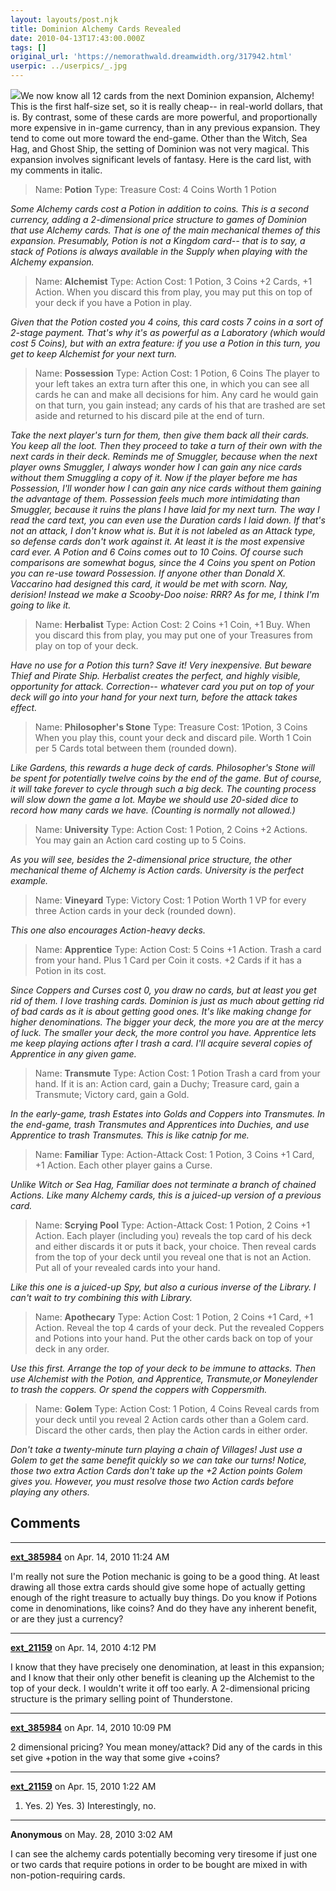 ```yaml
---
layout: layouts/post.njk
title: Dominion Alchemy Cards Revealed
date: 2010-04-13T17:43:00.000Z
tags: []
original_url: 'https://nemorathwald.dreamwidth.org/317942.html'
userpic: ../userpics/_.jpg
---
```

![](http://lh4.ggpht.com/_ENXtTKU9j1A/S8SogIa3vmI/AAAAAAAAH7o/aArGhnsazJ0/s288/AlchemistCardGerman.jpg)We now know all 12 cards from the next Dominion expansion, Alchemy! This is the first half-size set, so it is really cheap-- in real-world dollars, that is. By contrast, some of these cards are more powerful, and proportionally more expensive in in-game currency, than in any previous expansion. They tend to come out more toward the end-game. Other than the Witch, Sea Hag, and Ghost Ship, the setting of Dominion was not very magical. This expansion involves significant levels of fantasy. Here is the card list, with my comments in italic.

> Name: **Potion** Type: Treasure Cost: 4 Coins Worth 1 Potion

_Some Alchemy cards cost a Potion in addition to coins. This is a second currency, adding a 2-dimensional price structure to games of Dominion that use Alchemy cards. That is one of the main mechanical themes of this expansion. Presumably, Potion is not a Kingdom card-- that is to say, a stack of Potions is always available in the Supply when playing with the Alchemy expansion._

> Name: **Alchemist** Type: Action Cost: 1 Potion, 3 Coins +2 Cards, +1 Action. When you discard this from play, you may put this on top of your deck if you have a Potion in play.

_Given that the Potion costed you 4 coins, this card costs 7 coins in a sort of 2-stage payment. That's why it's as powerful as a Laboratory (which would cost 5 Coins), but with an extra feature: if you use a Potion in this turn, you get to keep Alchemist for your next turn._

> Name: **Possession** Type: Action Cost: 1 Potion, 6 Coins The player to your left takes an extra turn after this one, in which you can see all cards he can and make all decisions for him. Any card he would gain on that turn, you gain instead; any cards of his that are trashed are set aside and returned to his discard pile at the end of turn.

_Take the next player's turn for them, then give them back all their cards. You keep all the loot. Then they proceed to take a turn of their own with the next cards in their deck. Reminds me of Smuggler, because when the next player owns Smuggler, I always wonder how I can gain any nice cards without them Smuggling a copy of it. Now if the player before me has Possession, I'll wonder how I can gain any nice cards without them gaining the advantage of them. Possession feels much more intimidating than Smuggler, because it ruins the plans I have laid for my next turn. The way I read the card text, you can even use the Duration cards I laid down. If that's not an attack, I don't know what is. But it is not labeled as an Attack type, so defense cards don't work against it. At least it is the most expensive card ever. A Potion and 6 Coins comes out to 10 Coins. Of course such comparisons are somewhat bogus, since the 4 Coins you spent on Potion you can re-use toward Possession. If anyone other than Donald X. Vaccarino had designed this card, it would be met with scorn. Nay, derision! Instead we make a Scooby-Doo noise: RRR? As for me, I think I'm going to like it._

> Name: **Herbalist** Type: Action Cost: 2 Coins +1 Coin, +1 Buy. When you discard this from play, you may put one of your Treasures from play on top of your deck.

_Have no use for a Potion this turn? Save it! Very inexpensive. But beware Thief and Pirate Ship. Herbalist creates the perfect, and highly visible, opportunity for attack. Correction-- whatever card you put on top of your deck will go into your hand for your next turn, before the attack takes effect._

> Name: **Philosopher's Stone** Type: Treasure Cost: 1Potion, 3 Coins When you play this, count your deck and discard pile. Worth 1 Coin per 5 Cards total between them (rounded down).

_Like Gardens, this rewards a huge deck of cards. Philosopher's Stone will be spent for potentially twelve coins by the end of the game. But of course, it will take forever to cycle through such a big deck. The counting process will slow down the game a lot. Maybe we should use 20-sided dice to record how many cards we have. (Counting is normally not allowed.)_

> Name: **University** Type: Action Cost: 1 Potion, 2 Coins +2 Actions. You may gain an Action card costing up to 5 Coins.

_As you will see, besides the 2-dimensional price structure, the other mechanical theme of Alchemy is Action cards. University is the perfect example._

> Name: **Vineyard** Type: Victory Cost: 1 Potion Worth 1 VP for every three Action cards in your deck (rounded down).

_This one also encourages Action-heavy decks._

> Name: **Apprentice** Type: Action Cost: 5 Coins +1 Action. Trash a card from your hand. Plus 1 Card per Coin it costs. +2 Cards if it has a Potion in its cost.

_Since Coppers and Curses cost 0, you draw no cards, but at least you get rid of them. I love trashing cards. Dominion is just as much about getting rid of bad cards as it is about getting good ones. It's like making change for higher denominations. The bigger your deck, the more you are at the mercy of luck. The smaller your deck, the more control you have. Apprentice lets me keep playing actions after I trash a card. I'll acquire several copies of Apprentice in any given game._

> Name: **Transmute** Type: Action Cost: 1 Potion Trash a card from your hand. If it is an: Action card, gain a Duchy; Treasure card, gain a Transmute; Victory card, gain a Gold.

_In the early-game, trash Estates into Golds and Coppers into Transmutes. In the end-game, trash Transmutes and Apprentices into Duchies, and use Apprentice to trash Transmutes. This is like catnip for me._

> Name: **Familiar** Type: Action-Attack Cost: 1 Potion, 3 Coins +1 Card, +1 Action. Each other player gains a Curse.

_Unlike Witch or Sea Hag, Familiar does not terminate a branch of chained Actions. Like many Alchemy cards, this is a juiced-up version of a previous card._

> Name: **Scrying Pool** Type: Action-Attack Cost: 1 Potion, 2 Coins +1 Action. Each player (including you) reveals the top card of his deck and either discards it or puts it back, your choice. Then reveal cards from the top of your deck until you reveal one that is not an Action. Put all of your revealed cards into your hand.

_Like this one is a juiced-up Spy, but also a curious inverse of the Library. I can't wait to try combining this with Library._

> Name: **Apothecary** Type: Action Cost: 1 Potion, 2 Coins +1 Card, +1 Action. Reveal the top 4 cards of your deck. Put the revealed Coppers and Potions into your hand. Put the other cards back on top of your deck in any order.

_Use this first. Arrange the top of your deck to be immune to attacks. Then use Alchemist with the Potion, and Apprentice, Transmute,or Moneylender to trash the coppers. Or spend the coppers with Coppersmith._

> Name: **Golem** Type: Action Cost: 1 Potion, 4 Coins Reveal cards from your deck until you reveal 2 Action cards other than a Golem card. Discard the other cards, then play the Action cards in either order.

_Don't take a twenty-minute turn playing a chain of Villages! Just use a Golem to get the same benefit quickly so we can take our turns! Notice, those two extra Action Cards don't take up the +2 Action points Golem gives you. However, you must resolve those two Action cards before playing any others._

## Comments

---

**[ext_385984](https://www.dreamwidth.org/users/ext_385984)** on Apr. 14, 2010 11:24 AM

I'm really not sure the Potion mechanic is going to be a good thing. At least drawing all those extra cards should give some hope of actually getting enough of the right treasure to actually buy things. Do you know if Potions come in denominations, like coins? And do they have any inherent benefit, or are they just a currency?

---

**[ext_21159](https://www.dreamwidth.org/users/ext_21159)** on Apr. 14, 2010 4:12 PM

I know that they have precisely one denomination, at least in this expansion; and I know that their only other benefit is cleaning up the Alchemist to the top of your deck. I wouldn't write it off too early. A 2-dimensional pricing structure is the primary selling point of Thunderstone.

---

**[ext_385984](https://www.dreamwidth.org/users/ext_385984)** on Apr. 14, 2010 10:09 PM

2 dimensional pricing? You mean money/attack? Did any of the cards in this set give +potion in the way that some give +coins?

---

**[ext_21159](https://www.dreamwidth.org/users/ext_21159)** on Apr. 15, 2010 1:22 AM

1) Yes. 2) Yes. 3) Interestingly, no.

---

**Anonymous** on May. 28, 2010 3:02 AM

I can see the alchemy cards potentially becoming very tiresome if just one or two cards that require potions in order to be bought are mixed in with non-potion-requiring cards.

